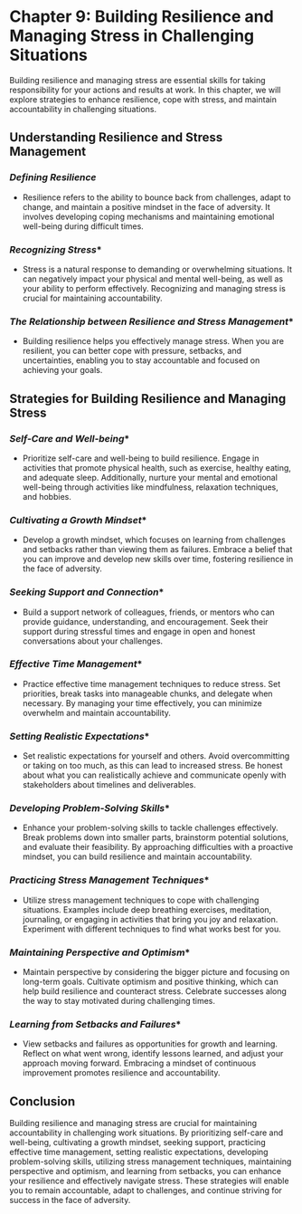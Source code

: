 Chapter 9: Building Resilience and Managing Stress in Challenging Situations
============================================================================

Building resilience and managing stress are essential skills for taking responsibility for your actions and results at work. In this chapter, we will explore strategies to enhance resilience, cope with stress, and maintain accountability in challenging situations.

**Understanding Resilience and Stress Management**
--------------------------------------------------

### *Defining Resilience*

* Resilience refers to the ability to bounce back from challenges, adapt to change, and maintain a positive mindset in the face of adversity. It involves developing coping mechanisms and maintaining emotional well-being during difficult times.

### *Recognizing Stress*\*

* Stress is a natural response to demanding or overwhelming situations. It can negatively impact your physical and mental well-being, as well as your ability to perform effectively. Recognizing and managing stress is crucial for maintaining accountability.

### *The Relationship between Resilience and Stress Management*\*

* Building resilience helps you effectively manage stress. When you are resilient, you can better cope with pressure, setbacks, and uncertainties, enabling you to stay accountable and focused on achieving your goals.

**Strategies for Building Resilience and Managing Stress**
----------------------------------------------------------

### *Self-Care and Well-being*\*

* Prioritize self-care and well-being to build resilience. Engage in activities that promote physical health, such as exercise, healthy eating, and adequate sleep. Additionally, nurture your mental and emotional well-being through activities like mindfulness, relaxation techniques, and hobbies.

### *Cultivating a Growth Mindset*\*

* Develop a growth mindset, which focuses on learning from challenges and setbacks rather than viewing them as failures. Embrace a belief that you can improve and develop new skills over time, fostering resilience in the face of adversity.

### *Seeking Support and Connection*\*

* Build a support network of colleagues, friends, or mentors who can provide guidance, understanding, and encouragement. Seek their support during stressful times and engage in open and honest conversations about your challenges.

### *Effective Time Management*\*

* Practice effective time management techniques to reduce stress. Set priorities, break tasks into manageable chunks, and delegate when necessary. By managing your time effectively, you can minimize overwhelm and maintain accountability.

### *Setting Realistic Expectations*\*

* Set realistic expectations for yourself and others. Avoid overcommitting or taking on too much, as this can lead to increased stress. Be honest about what you can realistically achieve and communicate openly with stakeholders about timelines and deliverables.

### *Developing Problem-Solving Skills*\*

* Enhance your problem-solving skills to tackle challenges effectively. Break problems down into smaller parts, brainstorm potential solutions, and evaluate their feasibility. By approaching difficulties with a proactive mindset, you can build resilience and maintain accountability.

### *Practicing Stress Management Techniques*\*

* Utilize stress management techniques to cope with challenging situations. Examples include deep breathing exercises, meditation, journaling, or engaging in activities that bring you joy and relaxation. Experiment with different techniques to find what works best for you.

### *Maintaining Perspective and Optimism*\*

* Maintain perspective by considering the bigger picture and focusing on long-term goals. Cultivate optimism and positive thinking, which can help build resilience and counteract stress. Celebrate successes along the way to stay motivated during challenging times.

### *Learning from Setbacks and Failures*\*

* View setbacks and failures as opportunities for growth and learning. Reflect on what went wrong, identify lessons learned, and adjust your approach moving forward. Embracing a mindset of continuous improvement promotes resilience and accountability.

**Conclusion**
--------------

Building resilience and managing stress are crucial for maintaining accountability in challenging work situations. By prioritizing self-care and well-being, cultivating a growth mindset, seeking support, practicing effective time management, setting realistic expectations, developing problem-solving skills, utilizing stress management techniques, maintaining perspective and optimism, and learning from setbacks, you can enhance your resilience and effectively navigate stress. These strategies will enable you to remain accountable, adapt to challenges, and continue striving for success in the face of adversity.
